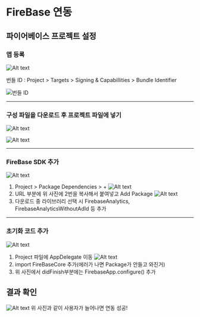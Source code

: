 # FireBase 연동

## 파이어베이스 프로젝트 설정 

### 앱 등록
![Alt text](./img/image.png)

번들 ID : Project > Targets > Signing & Capabillities > Bundle Identifier

![번들 ID](./img/image-1.png)

--- 

### 구성 파일을 다운로드 후 프로젝트 파일에 넣기
![Alt text](./img/image-2.png)

![Alt text](./img/image-3.png)

---
### FireBase SDK 추가
![Alt text](./img/image-5.png)

1. Project > Package Dependencies > +
![Alt text](./img/image-4.png) 
2. URL 부분에 위 사진에 2번을 복사해서 붙여넣고 Add Package
![Alt text](./img/image-6.png)
3. 다운로드 중 라이브러리 선택 시 FirebaseAnalytics, FirebaseAnalyticsWithoutAdId 등 추가

---
### 초기화 코드 추가
![Alt text](./img/image-9.png)
1. Project 파일에 AppDelegate 이동
![Alt text](./img/image-8.png)
2. import FireBaseCore 추가(에러가 나면 Package가 안들고 와진거)
3. 위 사진에서 didFinish부분에는 FirebaseApp.configure() 추가

## 결과 확인
![Alt text](./img/image-10.png)
위 사진과 같이 사용자가 늘어나면 연동 성공!
